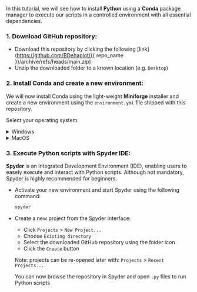 In this tutorial, we will see how to install **Python** using a **Conda** package manager to execute our scripts in a controlled environment with all essential dependencies.  

### 1. Download GitHub repository:  

- Download this repository by clicking the following 
[link](https://github.com/BDehapiot/{{ repo_name }}/archive/refs/heads/main.zip)  
- Unzip the downloaded folder to a known location (e.g. `Desktop`)

### 2. Install Conda and create a new environment:

We will now install Conda using the light-weight **Miniforge** installer and create a new environment using the `environment.yml` file shipped with this repository.

Select your operating system:  

<details> <summary>Windows</summary>  

- Download Miniforge installer for Windows
([link](https://github.com/conda-forge/miniforge/releases/latest/download/Miniforge3-Windows-x86_64.exe))  

- Run the downloaded `.exe` file and select the following options:    
    - *create start menu shortcuts*  
    - *add Miniforge3 to PATH environment variable* 

- Run Miniforge Prompt from your start menu shortcuts  

    Your prompt should read something like:  
    `(base) C:\Users\YourUsername>`  
    `(base)` meaning that you are in your base Conda environment 

- Move to your downloaded GitHub repository using the `cd` command: 
    ```bash
    cd Desktop/{{ repo_name }}-main
    ```
    Your prompt should change to reflect your current location:  
    `(base) C:\Users\YourUsername\Desktop\{{ repo_name }}-main>`

- Create a new Conda environment (takes a few minutes): 
    ```bash
    mamba env create -f environment.yml
    ```

- Activate the new environment:
    ```bash
    conda activate {{ env_name }}
    ```
    Your prompt should now display `({{ env_name }})` indicating that you have changed environment   
    `({{ env_name }}) C:\Users\YourUsername\Desktop\{{ repo_name }}-main>`

</details> 

<details> <summary>MacOS</summary>  

- Download Miniforge installer for MacOS 
([legacy](https://github.com/conda-forge/miniforge/releases/latest/download/Miniforge3-MacOSX-x86_64.sh))
([M-Series](https://github.com/conda-forge/miniforge/releases/latest/download/Miniforge3-MacOSX-arm64.sh)) 

- Open your terminal by typing `terminal` in the Launchpad  

    Your prompt should read something like:  
    `YourUsername@MacBook-Pro ~ %`

- Move to where you downloaded the Miniforge installer using the `cd` command:  
It is most likely located in your `Downloads` folder    
    ```bash
    cd ~/Downloads
    ```  
    
- Run the following command to install Miniforge:  

    ```bash
    # legacy
    bash Miniforge3-MacOSX-x86_64.sh
    # M-Series
    bash Miniforge3-MacOSX-arm64.sh
    ```  
    Follow the Terminal prompts to complete installation and accept default options  

- Close and re-open your terminal  

    Your prompt should now read something like:  
    `(base) YourUsername@MacBook-Pro ~ %`  
    `(base)` meaning that you are in your base Conda environment  

- Move to your downloaded GitHub repository: 
    ```bash
    cd Desktop/{{ repo_name }}-main
    ```
    Your prompt should change to reflect your current location:  
    `(base) YourUsername@MacBook-Pro Desktop/{{ repo_name }}-main %`  

- Create a new Conda environment (takes a few minutes):  
    ```bash
    mamba env create -f environment.yml
    ```

- Activate the new environment:
    ```bash
    conda activate {{ env_name }}
    ```

    Your prompt should now display `({{ env_name }})` indicating that you have changed environment  
    `({{ env_name }}) YourUsername@MacBook-Pro Desktop/{{ repo_name }}-main %`

</details> 

### 3. Execute Python scripts with Spyder IDE: 

**Spyder** is an Integrated Development Environment (IDE), enabling users to easely execute and interact with Python scripts. Although not mandatory, Spyder is highly recommended for beginners.  

- Activate your new environment and start Spyder using the following command:  
    ```bash
    spyder
    ```

- Create a new project from the Spyder interface:
    - Click `Projects` > `New Project...`
    - Choose `Existing directory`
    - Select the downloaded GitHub repository using the folder icon
    - Click the `Create` button  

    Note: projects can be re-opened later with: `Projects` > `Recent Projects...`

    You can now browse the repository in Spyder and open `.py` files to run Python scripts   

